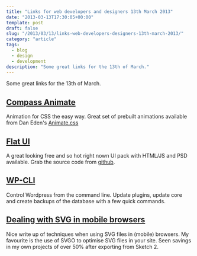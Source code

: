 ```yaml
---
title: "Links for web developers and designers 13th March 2013"
date: "2013-03-13T17:30:05+00:00"
template: post
draft: false
slug: "/2013/03/13/links-web-developers-designers-13th-march-2013/"
category: "article"
tags:
  - blog
  - design
  - development
description: "Some great links for the 13th of March."
---
```


Some great links for the 13th of March.

<h2><a href="https://github.com/ericam/compass-animate">Compass Animate</a></h2>

Animation for CSS the easy way. Great set of prebuilt animations available from Dan Eden's <a href="http://daneden.me/animate/">Animate.css</a></p>

<h2><a href="http://designmodo.com/flat-free/">Flat UI</a></h2>

A great looking free and so hot right nown UI pack with HTML/JS and PSD available. Grab the source code from <a href="https://github.com/iurevych/Flat-UI">github</a>.

<h2><a href="http://wp-cli.org/">WP-CLI</a></h2>

Control Wordpress from the command line. Update plugins, update core and create backups of the database with a few quick commands.

<h2><a href="http://kristerkari.github.com/adventures-in-webkit-land/blog/2013/03/08/dealing-with-svg-images-in-mobile-browsers/">Dealing with SVG in mobile browsers</a></h2>

Nice write up of techniques when using SVG files in (mobile) browsers. My favourite is the use of SVGO to optimise SVG files in your site. Seen savings in my own projects of over 50% after exporting from Sketch 2.

